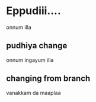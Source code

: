 # Eppudiii....

onnum illa


## pudhiya change

onnum ingayum illa


## changing from branch

vanakkam da maaplaa

